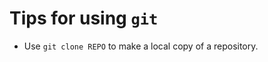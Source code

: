 Tips for using `git`
====================

* Use `git clone REPO` to make a local copy of a repository.
